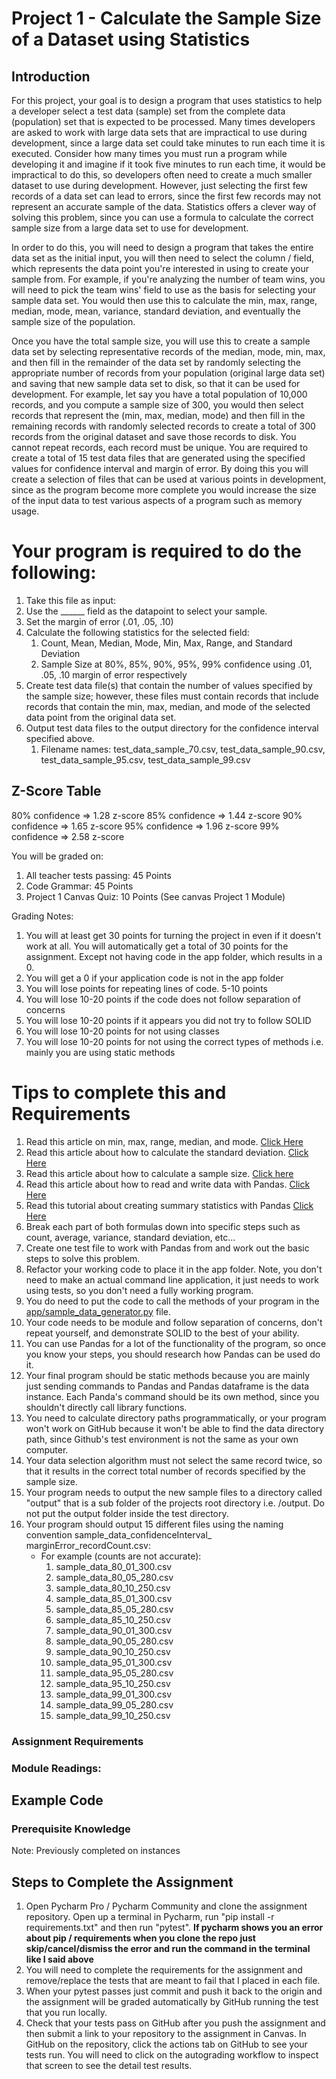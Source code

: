 # Project 1 - Calculate the Sample Size of a Dataset using Statistics

## Introduction

For this project, your goal is to design a program that uses statistics to help a developer select a test data (sample)
set from the complete data (population) set that is expected to be processed. Many times developers are asked to work
with large data sets that are impractical to use during development, since a large data set could take minutes to run
each time it is executed. Consider how many times you must run a program while developing it and imagine if it took five
minutes to run each time, it would be impractical to do this, so developers often need to create a much smaller dataset
to use during development. However, just selecting the first few records of a data set can lead to errors, since the
first few records may not represent an accurate sample of the data. Statistics offers a clever way of solving this
problem, since you can use a formula to calculate the correct sample size from a large data set to use for development.

In order to do this, you will need to design a program that takes the entire data set as the initial input, you will
then need to select the column / field, which represents the data point you're interested in using to create your sample
from. For example, if you're analyzing the number of team wins, you will need to pick the team wins' field to use as the
basis for selecting your sample data set. You would then use this to calculate the min, max, range, median, mode, mean,
variance, standard deviation, and eventually the sample size of the population.

Once you have the total sample size, you will use this to create a sample data set by selecting representative records
of the median, mode, min, max, and then fill in the remainder of the data set by randomly selecting the appropriate
number of records from your population (original large data set) and saving that new sample data set to disk, so that it
can be used for development. For example, let say you have a total population of 10,000 records, and you compute a
sample size of 300, you would then select records that represent the  (min, max, median, mode) and then fill in the
remaining records with randomly selected records to create a total of 300 records from the original dataset and save
those records to disk. You cannot repeat records, each record must be unique. You are required to create a total of 15
test data files that are generated using the specified values for confidence interval and margin of error. By doing this
you will create a selection of files that can be used at various points in development, since as the program become more
complete you would increase the size of the input data to test various aspects of a program such as memory usage.

# Your program is required to do the following:

1. Take this file as input:
2. Use the ______ field as the datapoint to select your sample.
3. Set the margin of error (.01, .05, .10)
4. Calculate the following statistics for the selected field:
    1. Count, Mean, Median, Mode, Min, Max, Range, and Standard Deviation
    2. Sample Size at 80%, 85%, 90%, 95%, 99% confidence using .01, .05, .10 margin of error respectively
5. Create test data file(s) that contain the number of values specified by the sample size; however, these files must
   contain records that include records that contain the min, max, median, and mode of the selected data point from the
   original data set.
6. Output test data files to the output directory for the confidence interval specified above.
    1. Filename names: test_data_sample_70.csv, test_data_sample_90.csv, test_data_sample_95.csv,
       test_data_sample_99.csv

## Z-Score Table

80% confidence => 1.28 z-score
85% confidence => 1.44 z-score
90% confidence => 1.65 z-score
95% confidence => 1.96 z-score
99% confidence => 2.58 z-score

You will be graded on:

1. All teacher tests passing: 45 Points
2. Code Grammar: 45 Points
3. Project 1 Canvas Quiz: 10 Points (See canvas Project 1 Module)

Grading Notes:

1. You will at least get 30 points for turning the project in even if it doesn't work at all. You will automatically get
   a total of 30 points for the assignment.  Except not having code in the app folder, which results in a 0.
2. You will get a 0 if your application code is not in the app folder
3. You will lose points for repeating lines of code. 5-10 points
4. You will lose 10-20 points if the code does not follow separation of concerns
5. You will lose 10-20 points if it appears you did not try to follow SOLID
6. You will lose 10-20 points for not using classes 
7. You will lose 10-20 points for not using the correct types of methods i.e. mainly you are using static methods

# Tips to complete this and Requirements

1. Read this article on min, max, range, median, and
   mode. [Click Here](https://www.ucd.ie/msc/t4media/Mean%20and%20Standard%20Deviation.pdf)
2. Read this article about how to calculate the standard
   deviation. [Click Here](https://www.wikihow.com/Calculate-Standard-Deviation)
3. Read this article about how to calculate a sample size.  [Click here](https://www.wikihow.com/Calculate-Sample-Size)
4. Read this article about how to read and write data with
   Pandas. [Click Here](https://pandas.pydata.org/pandas-docs/stable/getting_started/intro_tutorials/02_read_write.html#min-tut-02-read-write)
5. Read this tutorial about creating summary statistics with
   Pandas [Click Here](https://pandas.pydata.org/pandas-docs/stable/getting_started/intro_tutorials/06_calculate_statistics.html#min-tut-06-stats)
6. Break each part of both formulas down into specific steps such as count, average, variance, standard deviation,
   etc...
7. Create one test file to work with Pandas from and work out the basic steps to solve this problem.
8. Refactor your working code to place it in the app folder. Note, you don't need to make an actual command line
   application, it just needs to work using tests, so you don't need a fully working program.
9. You do need to put the code to call the methods of your program in
   the [app/sample_data_generator.py](app/sample_data_generator.py) file.
10. Your code needs to be module and follow separation of concerns, don't repeat yourself, and demonstrate SOLID to the
    best of your ability.
11. You can use Pandas for a lot of the functionality of the program, so once you know your steps, you should research
    how Pandas can be used do it.
12. Your final program should be static methods because you are mainly just sending commands to Pandas and Pandas
    dataframe is the data instance. Each Panda's command should be its own method, since you shouldn't directly call
    library functions.
13. You need to calculate directory paths programmatically, or your program won't work on GitHub because it won't be
    able
    to find the data directory path, since Github's test environment is not the same as your own computer.
14. Your data selection algorithm must not select the same record twice, so that it results in the correct total number
    of records specified by the sample size.
15. Your program needs to output the new sample files to a directory called "output" that is a sub folder of the
    projects root directory i.e. <project directory>/output. Do not put the output folder inside the test directory.
16. Your program should output 15 different files using the naming convention sample_data_confidenceInterval_
    marginError_recordCount.csv:
    * For example (counts are not accurate):
        1. sample_data_80_01_300.csv
        2. sample_data_80_05_280.csv
        3. sample_data_80_10_250.csv
        4. sample_data_85_01_300.csv
        5. sample_data_85_05_280.csv
        6. sample_data_85_10_250.csv
        7. sample_data_90_01_300.csv
        8. sample_data_90_05_280.csv
        9. sample_data_90_10_250.csv
        10. sample_data_95_01_300.csv
        11. sample_data_95_05_280.csv
        12. sample_data_95_10_250.csv
        13. sample_data_99_01_300.csv
        14. sample_data_99_05_280.csv
        15. sample_data_99_10_250.csv

### Assignment Requirements

### Module Readings:

## Example Code

### Prerequisite Knowledge

Note: Previously completed on instances

## Steps to Complete the Assignment

1. Open Pycharm Pro / Pycharm Community and clone the assignment repository. Open up a terminal in Pycharm, run "pip
   install -r requirements.txt" and then run "pytest".  **If pycharm shows you an error about pip / requirements when
   you clone the repo just skip/cancel/dismiss the error and run the command in the terminal like I said above**
2. You will need to complete the requirements for the assignment and remove/replace the tests that are meant to fail
   that I placed in each file.
3. When your pytest passes just commit and push it back to the origin and the assignment will be graded automatically by
   GitHub running the test that you run locally.
4. Check that your tests pass on GitHub after you push the assignment and then submit a link to your repository to the
   assignment in Canvas. In GitHub on the repository, click the actions tab on GitHub to see your tests run. You will
   need to click on the autograding workflow to inspect that screen to see the detail test results.


